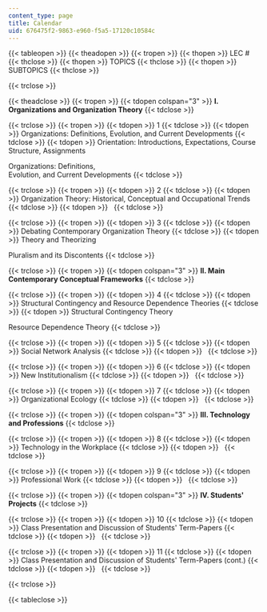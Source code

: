 ```yaml
---
content_type: page
title: Calendar
uid: 676475f2-9863-e960-f5a5-17120c10584c
---
```


{{< tableopen >}}
{{< theadopen >}}
{{< tropen >}}
{{< thopen >}}
LEC #
{{< thclose >}}
{{< thopen >}}
TOPICS
{{< thclose >}}
{{< thopen >}}
SUBTOPICS
{{< thclose >}}

{{< trclose >}}

{{< theadclose >}}
{{< tropen >}}
{{< tdopen colspan="3" >}}
**I. Organizations and Organization Theory**
{{< tdclose >}}

{{< trclose >}}
{{< tropen >}}
{{< tdopen >}}
1
{{< tdclose >}}
{{< tdopen >}}
Organizations: Definitions, Evolution, and Current Developments
{{< tdclose >}}
{{< tdopen >}}
Orientation: Introductions, Expectations, Course Structure, Assignments  
  
Organizations: Definitions,  
Evolution, and Current Developments
{{< tdclose >}}

{{< trclose >}}
{{< tropen >}}
{{< tdopen >}}
2
{{< tdclose >}}
{{< tdopen >}}
Organization Theory: Historical, Conceptual and Occupational Trends
{{< tdclose >}}
{{< tdopen >}}
 
{{< tdclose >}}

{{< trclose >}}
{{< tropen >}}
{{< tdopen >}}
3
{{< tdclose >}}
{{< tdopen >}}
Debating Contemporary Organization Theory
{{< tdclose >}}
{{< tdopen >}}
Theory and Theorizing  
  
Pluralism and its Discontents
{{< tdclose >}}

{{< trclose >}}
{{< tropen >}}
{{< tdopen colspan="3" >}}
**II. Main Contemporary Conceptual Frameworks**
{{< tdclose >}}

{{< trclose >}}
{{< tropen >}}
{{< tdopen >}}
4
{{< tdclose >}}
{{< tdopen >}}
Structural Contingency and Resource Dependence Theories
{{< tdclose >}}
{{< tdopen >}}
Structural Contingency Theory  
  
Resource Dependence Theory
{{< tdclose >}}

{{< trclose >}}
{{< tropen >}}
{{< tdopen >}}
5
{{< tdclose >}}
{{< tdopen >}}
Social Network Analysis
{{< tdclose >}}
{{< tdopen >}}
 
{{< tdclose >}}

{{< trclose >}}
{{< tropen >}}
{{< tdopen >}}
6
{{< tdclose >}}
{{< tdopen >}}
New Institutionalism
{{< tdclose >}}
{{< tdopen >}}
 
{{< tdclose >}}

{{< trclose >}}
{{< tropen >}}
{{< tdopen >}}
7
{{< tdclose >}}
{{< tdopen >}}
Organizational Ecology
{{< tdclose >}}
{{< tdopen >}}
 
{{< tdclose >}}

{{< trclose >}}
{{< tropen >}}
{{< tdopen colspan="3" >}}
**III. Technology and Professions**
{{< tdclose >}}

{{< trclose >}}
{{< tropen >}}
{{< tdopen >}}
8
{{< tdclose >}}
{{< tdopen >}}
Technology in the Workplace
{{< tdclose >}}
{{< tdopen >}}
 
{{< tdclose >}}

{{< trclose >}}
{{< tropen >}}
{{< tdopen >}}
9
{{< tdclose >}}
{{< tdopen >}}
Professional Work
{{< tdclose >}}
{{< tdopen >}}
 
{{< tdclose >}}

{{< trclose >}}
{{< tropen >}}
{{< tdopen colspan="3" >}}
**IV. Students' Projects**
{{< tdclose >}}

{{< trclose >}}
{{< tropen >}}
{{< tdopen >}}
10
{{< tdclose >}}
{{< tdopen >}}
Class Presentation and Discussion of Students' Term-Papers
{{< tdclose >}}
{{< tdopen >}}
 
{{< tdclose >}}

{{< trclose >}}
{{< tropen >}}
{{< tdopen >}}
11
{{< tdclose >}}
{{< tdopen >}}
Class Presentation and Discussion of Students' Term-Papers (cont.)
{{< tdclose >}}
{{< tdopen >}}
 
{{< tdclose >}}

{{< trclose >}}

{{< tableclose >}}